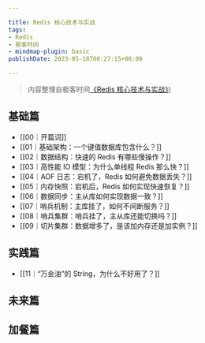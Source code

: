 ```yaml
---

title: Redis 核心技术与实战
tags:
- Redis
- 极客时间
- mindmap-plugin: basic
publishDate: 2023-05-18T00:27:15+08:00

---
```


> 内容整理自极客时间[《Redis 核心技术与实战》](https://time.geekbang.org/column/intro/100056701))

## 基础篇

- [[00｜开篇词]]
- [[01｜基础架构：一个键值数据库包含什么？]]
- [[02｜数据结构：快速的 Redis 有哪些慢操作？]]
- [[03｜高性能 IO 模型：为什么单线程 Redis 那么快？]]
- [[04｜AOF 日志：宕机了，Redis 如何避免数据丢失？]]
- [[05｜内存快照：宕机后，Redis 如何实现快速恢复？]]
- [[06｜数据同步：主从库如何实现数据一致？]]
- [[07｜哨兵机制：主库挂了，如何不间断服务？]]
- [[08｜哨兵集群：哨兵挂了，主从库还能切换吗？]]
- [[09｜切片集群：数据增多了，是该加内存还是加实例？]]

## 实践篇

- [[11｜“万金油”的 String，为什么不好用了？]]

## 未来篇

## 加餐篇
